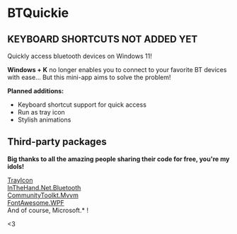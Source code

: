 # BTQuickie

## KEYBOARD SHORTCUTS NOT ADDED YET

Quickly access bluetooth devices on Windows 11!

**Windows + K** no longer enables you to connect to your favorite BT devices with ease... But this mini-app aims to solve the problem!

**Planned additions:**

- Keyboard shortcut support for quick access
- Run as tray icon
- Stylish animations

## Third-party packages

**Big thanks to all the amazing people sharing their code for free, you're my idols!**

<a href="https://github.com/nullsoftware/TrayIcon">TrayIcon</a> <br/>
<a href="https://github.com/inthehand/32feet">InTheHand.Net.Bluetooth</a> <br/>
<a href="https://github.com/CommunityToolkit/dotnet">CommunityToolkt.Mvvm</a> <br/>
<a href="https://github.com/charri/Font-Awesome-WPF/">FontAwesome.WPF</a> <br/>
And of course, Microsoft.* !

<3
